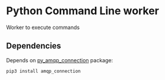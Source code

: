 # Python Command Line worker
Worker to execute commands

Dependencies
------------

Depends on [py_amqp_connection](https://github.com/FTV-Subtil/py_amqp_connection) package:
```bash
pip3 install amqp_connection
```
